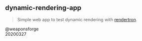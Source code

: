 ## dynamic-rendering-app

> Simple web app to test dynamic rendering with [rendertron](https://github.com/weaponsforge/rendertron/).

@weaponsforge  
20200327